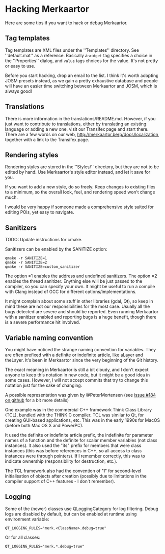 # Hacking Merkaartor

Here are some tips if you want to hack or debug Merkaartor.

## Tag templates

Tag templates are XML files under the ''Templates'' directory. See ''default.mat'' as a
reference. Basically a `widget` tag specifies a choice in the ''Properties'' dialog,
and `value` tags choices for the value. It's not pretty or easy to use.

Before you start hacking, drop an email to the list. I think it's worth adopting
JOSM presets instead, as we gain a pretty exhaustive database and people will have
an easier time switching between Merkaartor and JOSM, which is always good!

## Translations

There is more information in the translations/README.md. However, if you just want to
contribute to translations, either by translating an existing language or adding a
new one, visit our Transifex page and start there. There are a few words on our
web, http://merkaartor.be/p/docs/localization, together with a link to the
Transifex page.

## Rendering styles

Rendering styles are stored in the ''Styles/'' directory, but they are not to be edited by hand. Use Merkaartor's
style editor instead, and let it save for you.

If you want to add a new style, do so freely. Keep changes to existing files to
a minimum, so the overall look, feel, and rendering speed won't change much.

I would be very happy if someone made a comprehensive style suited for editing
POIs, yet easy to navigate.

## Sanitizers

TODO: Update instructions for cmake.

Sanitizers can be enabled by the SANITIZE option:

```
qmake -r SANITIZE=1
qmake -r SANITIZE=2
qmake -r SANITIZE=custom_sanitizer
```

The option =1 enables the address and undefined sanitizers. The option =2
enables the thread sanitizer. Enything else will be just passed to the compiler, so
you can specify your own. It might be useful to run a compile with Clang instead
of GCC for different options/implementations.

It might complain about some stuff in other libraries (gdal, Qt), so keep in
mind these are not our responsibilities for the most case. Usually all the bugs
detected are severe and should be reported. Even running Merkaartor with
a sanitizer enabled and reporting bugs is a huge benefit, though there is a severe
performance hit involved.

## Variable naming convention

You might have noticed the strange naming convention for variables. They are
often prefixed with a definite or indefinite article, like aLayer and theLayer.
It's been in Merkaartor since the very beginning of the Git history.

The exact meaning in Merkaartor is still a bit cloudy, and I don't expect
anyone to keep this notation in new code, but it might be a good idea in some
cases. However, I will not accept commits that try to change this notation just
for the sake of changing.

A possible representation was given by @PeterMortensen (see [issue #184 on github](https://github.com/openstreetmap/merkaartor/issues/184) for a bit more details)

One example was in the commercial C++ framework Think Class Library (TCL),
bundled with the THINK C compiler. TCL was similar to Qt, for creating
GUI-based applications, etc. This was in the early 1990s for MacOS (before both
Mac OS X and PowerPC).

It used the definite or indefinite article prefix, the indefinite for parameter
names of a function and the definite for scalar member variables (not class
instances). It also used the "its" prefix for members that were class instances
(this was before references in C++, so all access to class instances were
through pointers). If I remember correctly, this was to indicate ownership
(responsibility for destruction, etc.).

The TCL framework also had the convention of "I" for second-level
initialisation of objects after creation (possibly due to limitations in the
compiler support of C++ features - I don't remember).

## Logging

Some of the (newer) classes use QLoggingCategory for log filtering. Debug logs are disabled by default, but can be enabled at runtime using environment variable:

```
QT_LOGGING_RULES="merk.<ClassName>.debug=true"
```

Or for all classes:

```
QT_LOGGING_RULES="merk.*.debug=true"
```

